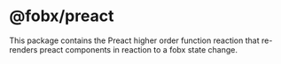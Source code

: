 # @fobx/preact

This package contains the Preact higher order function reaction that re-renders preact components in reaction to a fobx
state change.
